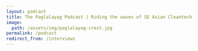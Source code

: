 ```yaml
---
layout: podcast
title: The Paglalayag Podcast | Riding the waves of SE Asian Cleantech
image:
  path: /assets/img/paglalayag-crest.jpg
permalink: /podcast
redirect_from: /interviews
---
```

